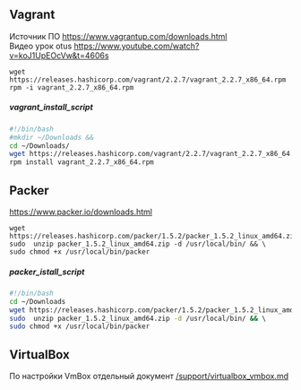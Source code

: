 ## Vagrant  
Источник ПО https://www.vagrantup.com/downloads.html  
Видео урок otus https://www.youtube.com/watch?v=koJ1UpEOcVw&t=4606s
```
wget https://releases.hashicorp.com/vagrant/2.2.7/vagrant_2.2.7_x86_64.rpm  
rpm -i vagrant_2.2.7_x86_64.rpm  
```
##### vagrant_install_script
```bash  
#!/bin/bash  
#mkdir ~/Downloads &&  
cd ~/Downloads/  
wget https://releases.hashicorp.com/vagrant/2.2.7/vagrant_2.2.7_x86_64.rpm  
rpm install vagrant_2.2.7_x86_64.rpm  
```

## Packer  
https://www.packer.io/downloads.html  
```
wget https://releases.hashicorp.com/packer/1.5.2/packer_1.5.2_linux_amd64.zip  
sudo  unzip packer_1.5.2_linux_amd64.zip -d /usr/local/bin/ && \
sudo chmod +x /usr/local/bin/packer
```
##### packer_istall_script
```bash  
#!/bin/bash  
cd ~/Downloads  
wget https://releases.hashicorp.com/packer/1.5.2/packer_1.5.2_linux_amd64.zip  
sudo  unzip packer_1.5.2_linux_amd64.zip -d /usr/local/bin/ && \  
sudo chmod +x /usr/local/bin/packer  
```  

## VirtualBox  
По настройки VmBox отдельный документ [/support/virtualbox_vmbox.md](https://github.com/dbudakov/support/blob/master/virtualbox_vmbox.md)  

